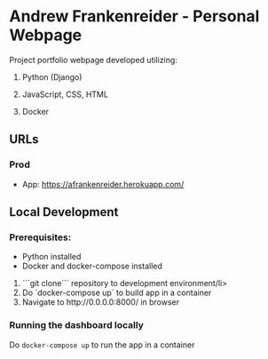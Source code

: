 # Andrew Frankenreider - Personal Webpage

Project portfolio webpage developed utilizing:

1. Python (Django)

2. JavaScript, CSS, HTML

3. Docker

## URLs

### Prod

- App: https://afrankenreider.herokuapp.com/

## Local Development

### Prerequisites:

- Python installed
- Docker and docker-compose installed
<ol>
  <li>```git clone``` repository to development environment/li>
  <li>Do `docker-compose up` to build app in a container</li>
  <li>Navigate to http://0.0.0.0:8000/ in browser</li>
</ol>

### Running the dashboard locally

Do `docker-compose up` to run the app in a container
